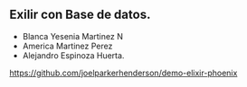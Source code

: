 
## Exilir con Base de datos.

- Blanca Yesenia Martinez N
- America Martinez Perez
- Alejandro Espinoza Huerta.

https://github.com/joelparkerhenderson/demo-elixir-phoenix
